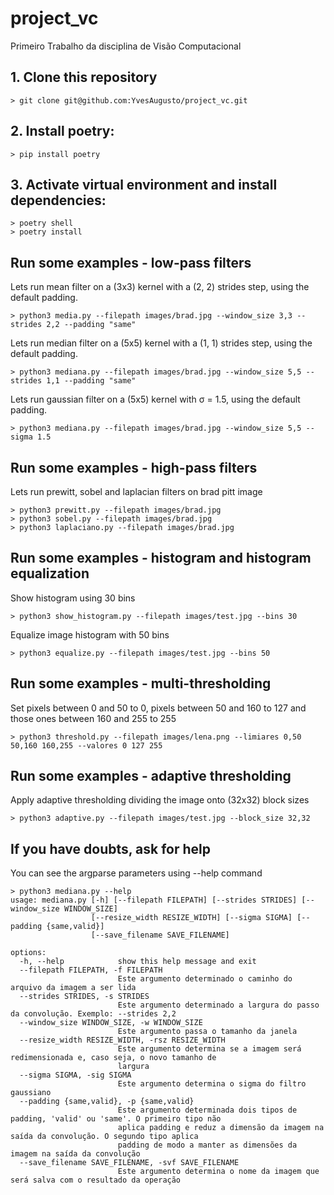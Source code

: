 # project_vc
Primeiro Trabalho da disciplina de Visão Computacional

## 1. Clone this repository
``` shell
> git clone git@github.com:YvesAugusto/project_vc.git
```
## 2. Install poetry: 
``` shell
> pip install poetry
```
## 3. Activate virtual environment and install dependencies:
``` shell
> poetry shell
> poetry install
```
## Run some examples - low-pass filters
Lets run mean filter on a (3x3) kernel with a (2, 2) strides step, using the default padding. 
``` shell
> python3 media.py --filepath images/brad.jpg --window_size 3,3 --strides 2,2 --padding "same"
```
Lets run median filter on a (5x5) kernel with a (1, 1) strides step, using the default padding. 
``` shell
> python3 mediana.py --filepath images/brad.jpg --window_size 5,5 --strides 1,1 --padding "same"
```
Lets run gaussian filter on a (5x5) kernel with σ = 1.5, using the default padding. 
``` shell
> python3 mediana.py --filepath images/brad.jpg --window_size 5,5 --sigma 1.5
```
## Run some examples - high-pass filters
Lets run prewitt, sobel and laplacian filters on brad pitt image
``` shell
> python3 prewitt.py --filepath images/brad.jpg
> python3 sobel.py --filepath images/brad.jpg
> python3 laplaciano.py --filepath images/brad.jpg
```
## Run some examples - histogram and histogram equalization
Show histogram using 30 bins
``` shell
> python3 show_histogram.py --filepath images/test.jpg --bins 30
```
Equalize image histogram with 50 bins
``` shell
> python3 equalize.py --filepath images/test.jpg --bins 50
```
## Run some examples - multi-thresholding
Set pixels between 0 and 50 to 0, pixels between 50 and 160 to 127 and those ones between 160 and 255 to 255
``` shell
> python3 threshold.py --filepath images/lena.png --limiares 0,50 50,160 160,255 --valores 0 127 255
```
## Run some examples - adaptive thresholding
Apply adaptive thresholding dividing the image onto (32x32) block sizes
``` shell
> python3 adaptive.py --filepath images/test.jpg --block_size 32,32
```
## If you have doubts, ask for help
You can see the argparse parameters using --help command
``` shell
> python3 mediana.py --help
usage: mediana.py [-h] [--filepath FILEPATH] [--strides STRIDES] [--window_size WINDOW_SIZE]
                  [--resize_width RESIZE_WIDTH] [--sigma SIGMA] [--padding {same,valid}]
                  [--save_filename SAVE_FILENAME]

options:
  -h, --help            show this help message and exit
  --filepath FILEPATH, -f FILEPATH
                        Este argumento determinado o caminho do arquivo da imagem a ser lida
  --strides STRIDES, -s STRIDES
                        Este argumento determinado a largura do passo da convolução. Exemplo: --strides 2,2
  --window_size WINDOW_SIZE, -w WINDOW_SIZE
                        Este argumento passa o tamanho da janela
  --resize_width RESIZE_WIDTH, -rsz RESIZE_WIDTH
                        Este argumento determina se a imagem será redimensionada e, caso seja, o novo tamanho de
                        largura
  --sigma SIGMA, -sig SIGMA
                        Este argumento determina o sigma do filtro gaussiano
  --padding {same,valid}, -p {same,valid}
                        Este argumento determinada dois tipos de padding, 'valid' ou 'same'. O primeiro tipo não
                        aplica padding e reduz a dimensão da imagem na saída da convolução. O segundo tipo aplica
                        padding de modo a manter as dimensões da imagem na saída da convolução
  --save_filename SAVE_FILENAME, -svf SAVE_FILENAME
                        Este argumento determina o nome da imagem que será salva com o resultado da operação
```

